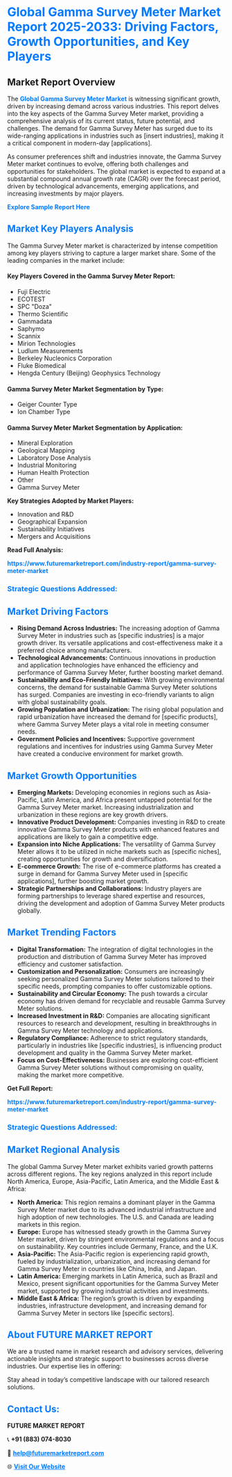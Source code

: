 <h1 style="color: #007BFF;">Global Gamma Survey Meter Market Report 2025-2033: Driving Factors, Growth Opportunities, and Key Players</h1>

<section id="overview">
<h2>Market Report Overview</h2>
<p>The <a href="https://www.futuremarketreport.com/industry-report/gamma-survey-meter-market" style="color: #007BFF; text-decoration: none;"><strong>Global Gamma Survey Meter Market</strong></a> is witnessing significant growth, driven by increasing demand across various industries. This report delves into the key aspects of the Gamma Survey Meter market, providing a comprehensive analysis of its current status, future potential, and challenges. The demand for Gamma Survey Meter has surged due to its wide-ranging applications in industries such as [insert industries], making it a critical component in modern-day [applications].</p>
<p>As consumer preferences shift and industries innovate, the Gamma Survey Meter market continues to evolve, offering both challenges and opportunities for stakeholders. The global market is expected to expand at a substantial compound annual growth rate (CAGR) over the forecast period, driven by technological advancements, emerging applications, and increasing investments by major players.</p>
</section>

<section id="overview">
<p><a href="https://www.futuremarketreport.com/request-sample/reportId=124830" style="color: #007BFF; text-decoration: none;"><strong>Explore Sample Report Here</strong></a></p>
</section>

<section id="key-players">
<h2 style="color: #007BFF;">Market Key Players Analysis</h2>
<p>The Gamma Survey Meter market is characterized by intense competition among key players striving to capture a larger market share. Some of the leading companies in the market include:</p>
<h4>Key Players Covered in the Gamma Survey Meter Report:</h4>
<ul><li>Fuji Electric</li><li>ECOTEST</li><li>SPC &quot;Doza&quot;</li><li>Thermo Scientific</li><li>Gammadata</li><li>Saphymo</li><li>Scannix</li><li>Mirion Technologies</li><li>Ludlum Measurements</li><li>Berkeley Nucleonics Corporation</li><li>Fluke Biomedical</li><li>Hengda Century (Beijing) Geophysics Technology</li></ul>
<h4>Gamma Survey Meter Market Segmentation by Type:</h4>
<ul><li>Geiger Counter Type</li><li>Ion Chamber Type</li></ul>

<h4>Gamma Survey Meter Market Segmentation by Application:</h4>
<ul><li>Mineral Exploration</li><li>Geological Mapping</li><li>Laboratory Dose Analysis</li><li>Industrial Monitoring</li><li>Human Health Protection</li><li>Other</li><li>Gamma Survey Meter</li></ul>
<p><strong>Key Strategies Adopted by Market Players:</strong></p>
<ul>
<li>Innovation and R&D</li>
<li>Geographical Expansion</li>
<li>Sustainability Initiatives</li>
<li>Mergers and Acquisitions</li>
</ul>
</section>

<section>
<p><strong>Read Full Analysis: </strong></p><a href="https://www.futuremarketreport.com/industry-report/gamma-survey-meter-market" style="color: #007BFF; text-decoration: none;"><strong>https://www.futuremarketreport.com/industry-report/gamma-survey-meter-market</strong></a>
<h3 style="color: #007BFF;">Strategic Questions Addressed:</h3>
</section>

<section id="driving-factors">
<h2 style="color: #007BFF;">Market Driving Factors</h2>
<ul>
<li><strong>Rising Demand Across Industries:</strong> The increasing adoption of Gamma Survey Meter in industries such as [specific industries] is a major growth driver. Its versatile applications and cost-effectiveness make it a preferred choice among manufacturers.</li>
<li><strong>Technological Advancements:</strong> Continuous innovations in production and application technologies have enhanced the efficiency and performance of Gamma Survey Meter, further boosting market demand.</li>
<li><strong>Sustainability and Eco-Friendly Initiatives:</strong> With growing environmental concerns, the demand for sustainable Gamma Survey Meter solutions has surged. Companies are investing in eco-friendly variants to align with global sustainability goals.</li>
<li><strong>Growing Population and Urbanization:</strong> The rising global population and rapid urbanization have increased the demand for [specific products], where Gamma Survey Meter plays a vital role in meeting consumer needs.</li>
<li><strong>Government Policies and Incentives:</strong> Supportive government regulations and incentives for industries using Gamma Survey Meter have created a conducive environment for market growth.</li>
</ul>
</section>

<section id="growth-opportunities">
<h2 style="color: #007BFF;">Market Growth Opportunities</h2>
<ul>
<li><strong>Emerging Markets:</strong> Developing economies in regions such as Asia-Pacific, Latin America, and Africa present untapped potential for the Gamma Survey Meter market. Increasing industrialization and urbanization in these regions are key growth drivers.</li>
<li><strong>Innovative Product Development:</strong> Companies investing in R&D to create innovative Gamma Survey Meter products with enhanced features and applications are likely to gain a competitive edge.</li>
<li><strong>Expansion into Niche Applications:</strong> The versatility of Gamma Survey Meter allows it to be utilized in niche markets such as [specific niches], creating opportunities for growth and diversification.</li>
<li><strong>E-commerce Growth:</strong> The rise of e-commerce platforms has created a surge in demand for Gamma Survey Meter used in [specific applications], further boosting market growth.</li>
<li><strong>Strategic Partnerships and Collaborations:</strong> Industry players are forming partnerships to leverage shared expertise and resources, driving the development and adoption of Gamma Survey Meter products globally.</li>
</ul>
</section>

<section id="trending-factors">
<h2 style="color: #007BFF;">Market Trending Factors</h2>
<ul>
<li><strong>Digital Transformation:</strong> The integration of digital technologies in the production and distribution of Gamma Survey Meter has improved efficiency and customer satisfaction.</li>
<li><strong>Customization and Personalization:</strong> Consumers are increasingly seeking personalized Gamma Survey Meter solutions tailored to their specific needs, prompting companies to offer customizable options.</li>
<li><strong>Sustainability and Circular Economy:</strong> The push towards a circular economy has driven demand for recyclable and reusable Gamma Survey Meter solutions.</li>
<li><strong>Increased Investment in R&D:</strong> Companies are allocating significant resources to research and development, resulting in breakthroughs in Gamma Survey Meter technology and applications.</li>
<li><strong>Regulatory Compliance:</strong> Adherence to strict regulatory standards, particularly in industries like [specific industries], is influencing product development and quality in the Gamma Survey Meter market.</li>
<li><strong>Focus on Cost-Effectiveness:</strong> Businesses are exploring cost-efficient Gamma Survey Meter solutions without compromising on quality, making the market more competitive.</li>
</ul>
</section>

<section>
<p><strong>Get Full Report: </strong></p><a href="https://www.futuremarketreport.com/industry-report/gamma-survey-meter-market" style="color: #007BFF; text-decoration: none;"><strong>https://www.futuremarketreport.com/industry-report/gamma-survey-meter-market</strong></a>
<h3 style="color: #007BFF;">Strategic Questions Addressed:</h3>
</section>


<section id="regional-analysis">
<h2 style="color: #007BFF;">Market Regional Analysis</h2>
<p>The global Gamma Survey Meter market exhibits varied growth patterns across different regions. The key regions analyzed in this report include North America, Europe, Asia-Pacific, Latin America, and the Middle East & Africa:</p>
<ul>
<li><strong>North America:</strong> This region remains a dominant player in the Gamma Survey Meter market due to its advanced industrial infrastructure and high adoption of new technologies. The U.S. and Canada are leading markets in this region.</li>
<li><strong>Europe:</strong> Europe has witnessed steady growth in the Gamma Survey Meter market, driven by stringent environmental regulations and a focus on sustainability. Key countries include Germany, France, and the U.K.</li>
<li><strong>Asia-Pacific:</strong> The Asia-Pacific region is experiencing rapid growth, fueled by industrialization, urbanization, and increasing demand for Gamma Survey Meter in countries like China, India, and Japan.</li>
<li><strong>Latin America:</strong> Emerging markets in Latin America, such as Brazil and Mexico, present significant opportunities for the Gamma Survey Meter market, supported by growing industrial activities and investments.</li>
<li><strong>Middle East & Africa:</strong> The region’s growth is driven by expanding industries, infrastructure development, and increasing demand for Gamma Survey Meter in sectors like [specific sectors].</li>
</ul>
</section>

<footer>
<h2 style="color: #007BFF;">About FUTURE MARKET REPORT</h2>
<p>We are a trusted name in market research and advisory services, delivering actionable insights and strategic support to businesses across diverse industries. Our expertise lies in offering:</p>

<p>Stay ahead in today’s competitive landscape with our tailored research solutions.</p>

<h2 style="color: #007BFF;">Contact Us:</h2>
<p><strong>FUTURE MARKET REPORT</strong></p>
<p>📞 <strong>+91 (883) 074-8030</strong></p>
<p>📧 <strong><a href="mailto:help@futuremarketreport.com" style="color: #007BFF;">help@futuremarketreport.com</a></strong></p>
<p>🌐 <strong><a href="https://www.futuremarketreport.com/" style="color: #007BFF;">Visit Our Website</a></strong></p>
</footer>